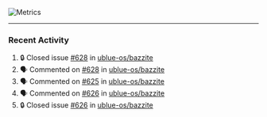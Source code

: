 ![Metrics](https://metrics.lecoq.io/KyleGospo?template=classic&base=header%2C%20activity%2C%20community%2C%20repositories%2C%20metadata&base.indepth=false&base.hireable=false&base.skip=false&config.timezone=America%2FLos_Angeles)

---
### Recent Activity
<!--START_SECTION:activity-->
1. 🔒 Closed issue [#628](https://github.com/ublue-os/bazzite/issues/628) in [ublue-os/bazzite](https://github.com/ublue-os/bazzite)
2. 🗣 Commented on [#628](https://github.com/ublue-os/bazzite/issues/628#issuecomment-1868148665) in [ublue-os/bazzite](https://github.com/ublue-os/bazzite)
3. 🗣 Commented on [#625](https://github.com/ublue-os/bazzite/issues/625#issuecomment-1868147802) in [ublue-os/bazzite](https://github.com/ublue-os/bazzite)
4. 🗣 Commented on [#626](https://github.com/ublue-os/bazzite/issues/626#issuecomment-1868147661) in [ublue-os/bazzite](https://github.com/ublue-os/bazzite)
5. 🔒 Closed issue [#626](https://github.com/ublue-os/bazzite/issues/626) in [ublue-os/bazzite](https://github.com/ublue-os/bazzite)
<!--END_SECTION:activity-->
